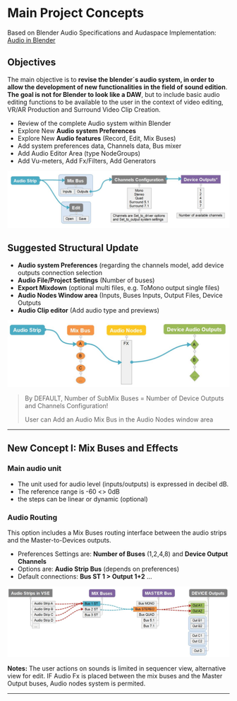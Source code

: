 # Main Project Concepts

Based on Blender Audio Specifications and Audaspace Implementation: [Audio in Blender](blender-related-specs.md)

## Objectives

The main objective is to **revise the blender´s audio system, in order to allow the development of new functionalities in the field of sound edition**. **The goal is not for Blender to look like a DAW**, but to include basic audio editing functions to be available to the user in the context of video editing, VR/AR Production and Surround Video Clip Creation.

- Review of the complete Audio system within Blender
- Explore New **Audio system Preferences**
- Explore New **Audio features** (Record, Edit, Mix Buses)
- Add system preferences data, Channels data, Bus mixer
- Add Audio Editor Area (type NodeGroups)
- Add Vu-meters, Add Fx/Filters, Add Generators

![Mix](https://github.com/KoreTeknology/Blender-3x-Audio-Research/blob/main/images/Audio-basic_redesign2.jpg)

## Suggested Structural Update

- **Audio system Preferences** (regarding the channels model, add device outputs connection selection
- **Audio File/Project Settings** (Number of buses)
- **Export Mixdown** (optional multi files, e.g. ToMono output single files)
- **Audio Nodes Window area** (Inputs, Buses Inputs, Output Files, Device Outputs
- **Audio Clip editor** (Add audio type and previews)

![Mix](https://github.com/KoreTeknology/Blender-3x-Audio-Research/blob/main/images/Audio-basic_redesign.jpg)

> By DEFAULT, Number of SubMix Buses = Number of Device Outputs and Channels Configuration!
> 
> User can Add an Audio Mix Bus in the Audio Nodes window area

---

## New Concept I: Mix Buses and Effects

### Main audio unit
- The unit used for audio level (inputs/outputs) is expressed in decibel dB.
- The reference range is -60 <> 0dB
- the steps can be linear or dynamic (optional)

### Audio Routing
This option includes a Mix Buses routing interface between the audio strips and the Master-to-Devices outputs.
- Preferences Settings are: **Number of Buses** (1,2,4,8) and **Device Output Channels**
- Options are: **Audio Strip Bus** (depends on preferences)
- Default connections: **Bus ST 1 > Output 1+2** ...

![Mixbuses](https://github.com/KoreTeknology/Blender-3x-Audio-Research/blob/main/images/mixbuses_concept.jpg)

**Notes:** The user actions on sounds is limited in sequencer view, alternative view for edit.
IF Audio Fx is placed between the mix buses and the Master Output buses, 
  Audio nodes system is permited.



---


